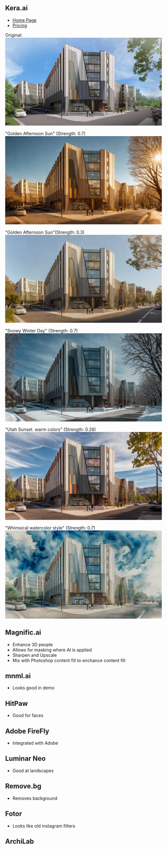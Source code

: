 ## Kera.ai
- [Home Page](https://www.krea.ai/home)
- [Pricing](https://www.krea.ai/pricing)

Original:
![View01_NW-original.jpg](assets/15.0-AI-Image-Enhancers/View01_NW-original-9d1de8cb-ced0-471b-8c4b-616c7ece503a.jpg)

"Golden Afternoon Sun" (Strength: 0.7)
![View01_NW-enhanced.png](assets/15.0-AI-Image-Enhancers/View01_NW-enhanced-4fb2c6b8-5015-4fa0-b402-568a728ba3ac.png)

"Golden Afternoon Sun"(Strength: 0.3)
![View01_NW-enhanced (3).png](assets/15.0-AI-Image-Enhancers/View01_NW-enhanced%20(3)-8c2b527d-6d9e-4fff-b35a-99f2655eb0f3.png)

"Snowy Winter Day" (Strength: 0.7)
![View01_NW-enhanced (2).png](assets/15.0-AI-Image-Enhancers/View01_NW-enhanced%20(2)-d2b2657b-044f-434d-bbdc-2812a91e4aae.png)

"Utah Sunset. warm colors" (Strength: 0.28)
![View01_NW-enhanced (4).png](assets/15.0-AI-Image-Enhancers/View01_NW-enhanced%20(4)-d666323c-7e3a-470e-b674-8c01733de295.png)

"Whimsical watercolor style" (Strength: 0.7)
![View01_NW-enhanced (6).png](assets/15.0-AI-Image-Enhancers/View01_NW-enhanced%20(6)-588253f3-75f0-47f9-91a7-29a088340d73.png)

## Magnific.ai
- Enhance 3D people
- Allows for masking where AI is applied
- Sharpen and Upscale
- Mix with Photoshop content fill to enchance content fill

## mnml.ai
- Looks good in demo

## HitPaw
- Good for faces

## Adobe FireFly
- Integrated with Adobe

## Luminar Neo
- Good at landscapes

## Remove.bg
- Removes background

## Fotor
- Looks like old instagram filters

## ArchiLab